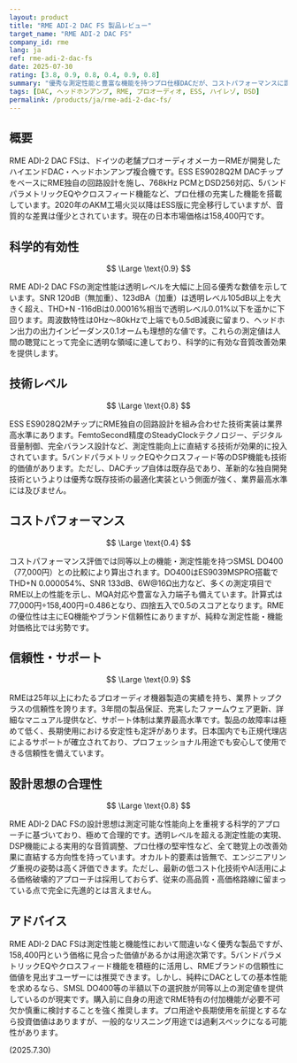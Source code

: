 ```yaml
---
layout: product
title: "RME ADI-2 DAC FS 製品レビュー"
target_name: "RME ADI-2 DAC FS"
company_id: rme
lang: ja
ref: rme-adi-2-dac-fs
date: 2025-07-30
rating: [3.8, 0.9, 0.8, 0.4, 0.9, 0.8]
summary: "優秀な測定性能と豊富な機能を持つプロ仕様DACだが、コストパフォーマンスに課題"
tags: [DAC, ヘッドホンアンプ, RME, プロオーディオ, ESS, ハイレゾ, DSD]
permalink: /products/ja/rme-adi-2-dac-fs/
---
```


## 概要

RME ADI-2 DAC FSは、ドイツの老舗プロオーディオメーカーRMEが開発したハイエンドDAC・ヘッドホンアンプ複合機です。ESS ES9028Q2M DACチップをベースにRME独自の回路設計を施し、768kHz PCMとDSD256対応、5バンドパラメトリックEQやクロスフィード機能など、プロ仕様の充実した機能を搭載しています。2020年のAKM工場火災以降はESS版に完全移行していますが、音質的な差異は僅少とされています。現在の日本市場価格は158,400円です。

## 科学的有効性

$$ \Large \text{0.9} $$

RME ADI-2 DAC FSの測定性能は透明レベルを大幅に上回る優秀な数値を示しています。SNR 120dB（無加重）、123dBA（加重）は透明レベル105dB以上を大きく超え、THD+N -116dBは0.00016%相当で透明レベル0.01%以下を遥かに下回ります。周波数特性は0Hz～80kHzで上端でも0.5dB減衰に留まり、ヘッドホン出力の出力インピーダンス0.1オームも理想的な値です。これらの測定値は人間の聴覚にとって完全に透明な領域に達しており、科学的に有効な音質改善効果を提供します。

## 技術レベル

$$ \Large \text{0.8} $$

ESS ES9028Q2MチップにRME独自の回路設計を組み合わせた技術実装は業界高水準にあります。FemtoSecond精度のSteadyClockテクノロジー、デジタル音量制御、完全バランス設計など、測定性能向上に直結する技術が効果的に投入されています。5バンドパラメトリックEQやクロスフィード等のDSP機能も技術的価値があります。ただし、DACチップ自体は既存品であり、革新的な独自開発技術というよりは優秀な既存技術の最適化実装という側面が強く、業界最高水準には及びません。

## コストパフォーマンス

$$ \Large \text{0.4} $$

コストパフォーマンス評価では同等以上の機能・測定性能を持つSMSL DO400（77,000円）との比較により算出されます。DO400はES9039MSPRO搭載でTHD+N 0.000054%、SNR 133dB、6W@16Ω出力など、多くの測定項目でRME以上の性能を示し、MQA対応や豊富な入力端子も備えています。計算式は77,000円÷158,400円=0.486となり、四捨五入で0.5のスコアとなります。RMEの優位性は主にEQ機能やブランド信頼性にありますが、純粋な測定性能・機能対価格比では劣勢です。

## 信頼性・サポート

$$ \Large \text{0.9} $$

RMEは25年以上にわたるプロオーディオ機器製造の実績を持ち、業界トップクラスの信頼性を誇ります。3年間の製品保証、充実したファームウェア更新、詳細なマニュアル提供など、サポート体制は業界最高水準です。製品の故障率は極めて低く、長期使用における安定性も定評があります。日本国内でも正規代理店によるサポートが確立されており、プロフェッショナル用途でも安心して使用できる信頼性を備えています。

## 設計思想の合理性

$$ \Large \text{0.8} $$

RME ADI-2 DAC FSの設計思想は測定可能な性能向上を重視する科学的アプローチに基づいており、極めて合理的です。透明レベルを超える測定性能の実現、DSP機能による実用的な音質調整、プロ仕様の堅牢性など、全て聴覚上の改善効果に直結する方向性を持っています。オカルト的要素は皆無で、エンジニアリング重視の姿勢は高く評価できます。ただし、最新の低コスト化技術やAI活用による価格破壊的アプローチは採用しておらず、従来の高品質・高価格路線に留まっている点で完全に先進的とは言えません。

## アドバイス

RME ADI-2 DAC FSは測定性能と機能性において間違いなく優秀な製品ですが、158,400円という価格に見合った価値があるかは用途次第です。5バンドパラメトリックEQやクロスフィード機能を積極的に活用し、RMEブランドの信頼性に価値を見出すユーザーには推奨できます。しかし、純粋にDACとしての基本性能を求めるなら、SMSL DO400等の半額以下の選択肢が同等以上の測定値を提供しているのが現実です。購入前に自身の用途でRME特有の付加機能が必要不可欠か慎重に検討することを強く推奨します。プロ用途や長期使用を前提とするなら投資価値はありますが、一般的なリスニング用途では過剰スペックになる可能性があります。

(2025.7.30)
